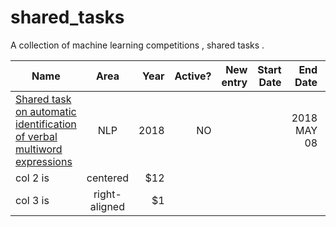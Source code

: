 # shared_tasks
A collection of machine learning competitions , shared tasks .

| Name   |      Area      |  Year | Active? | New entry | Start Date | End Date| $ |
|----------|:-------------:|------:|------: | ------: |------: |------: | ------: |
| [Shared task on automatic identification of verbal multiword expressions](http://multiword.sourceforge.net/PHITE.php?sitesig=CONF&page=CONF_04_LAW-MWE-CxG_2018___lb__COLING__rb__&subpage=CONF_40_Shared_Task) |  NLP | 2018 | NO | | |2018 MAY 08 |
| col 2 is |    centered   |   $12 || | | |
| col 3 is | right-aligned |    $1 || | | |
    
